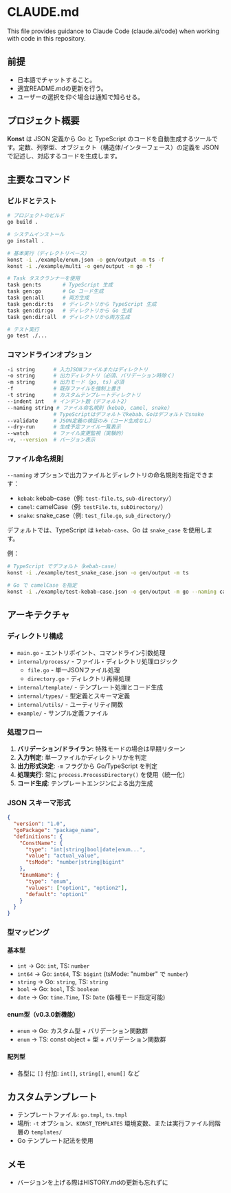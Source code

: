 # CLAUDE.md

This file provides guidance to Claude Code (claude.ai/code) when working with code in this repository.

## 前提

- 日本語でチャットすること。
- 適宜README.mdの更新を行う。
- ユーザーの選択を仰ぐ場合は通知で知らせる。

## プロジェクト概要

**Konst** は JSON 定義から Go と TypeScript のコードを自動生成するツールです。定数、列挙型、オブジェクト（構造体/インターフェース）の定義を JSON で記述し、対応するコードを生成します。

## 主要なコマンド

### ビルドとテスト

```bash
# プロジェクトのビルド
go build .

# システムインストール
go install .

# 基本実行（ディレクトリベース）
konst -i ./example/enum.json -o gen/output -m ts -f
konst -i ./example/multi -o gen/output -m go -f

# Task タスクランナーを使用
task gen:ts       # TypeScript 生成
task gen:go       # Go コード生成  
task gen:all      # 両方生成
task gen:dir:ts   # ディレクトリから TypeScript 生成
task gen:dir:go   # ディレクトリから Go 生成
task gen:dir:all  # ディレクトリから両方生成

# テスト実行
go test ./...
```

### コマンドラインオプション

```bash
-i string      # 入力JSONファイルまたはディレクトリ
-o string      # 出力ディレクトリ（必須、バリデーション時除く）
-m string      # 出力モード（go, ts）必須
-f             # 既存ファイルを強制上書き
-t string      # カスタムテンプレートディレクトリ
--indent int   # インデント数（デフォルト2）
--naming string # ファイル命名規則（kebab, camel, snake）
               # TypeScriptはデフォルトでkebab、Goはデフォルトでsnake
--validate     # JSON定義の検証のみ（コード生成なし）
--dry-run      # 生成予定ファイル一覧表示
--watch        # ファイル変更監視（実験的）
-v, --version  # バージョン表示
```

### ファイル命名規則

`--naming` オプションで出力ファイルとディレクトリの命名規則を指定できます：

- `kebab`: kebab-case（例: `test-file.ts`, `sub-directory/`）
- `camel`: camelCase（例: `testFile.ts`, `subDirectory/`）  
- `snake`: snake_case（例: `test_file.go`, `sub_directory/`）

デフォルトでは、TypeScript は `kebab-case`、Go は `snake_case` を使用します。

例：
```bash
# TypeScript でデフォルト（kebab-case）
konst -i ./example/test_snake_case.json -o gen/output -m ts

# Go で camelCase を指定
konst -i ./example/test-kebab-case.json -o gen/output -m go --naming camel
```

## アーキテクチャ

### ディレクトリ構成

- `main.go` - エントリポイント、コマンドライン引数処理
- `internal/process/` - ファイル・ディレクトリ処理ロジック
  - `file.go` - 単一JSONファイル処理
  - `directory.go` - ディレクトリ再帰処理
- `internal/template/` - テンプレート処理とコード生成
- `internal/types/` - 型定義とスキーマ定義
- `internal/utils/` - ユーティリティ関数
- `example/` - サンプル定義ファイル

### 処理フロー

1. **バリデーション/ドライラン**: 特殊モードの場合は早期リターン
2. **入力判定**: 単一ファイルかディレクトリかを判定  
3. **出力形式決定**: `-m` フラグから Go/TypeScript を判定
4. **処理実行**: 常に `process.ProcessDirectory()` を使用（統一化）
5. **コード生成**: テンプレートエンジンによる出力生成

### JSON スキーマ形式

```json
{
  "version": "1.0",
  "goPackage": "package_name", 
  "definitions": {
    "ConstName": {
      "type": "int|string|bool|date|enum...",
      "value": "actual_value",
      "tsMode": "number|string|bigint"
    },
    "EnumName": {
      "type": "enum",
      "values": ["option1", "option2"],
      "default": "option1"
    }
  }
}
```

### 型マッピング

#### 基本型
- `int` → Go: `int`, TS: `number`
- `int64` → Go: `int64`, TS: `bigint` (tsMode: "number" で `number`)
- `string` → Go: `string`, TS: `string`
- `bool` → Go: `bool`, TS: `boolean`
- `date` → Go: `time.Time`, TS: `Date` (各種モード指定可能)

#### enum型（v0.3.0新機能）
- `enum` → Go: カスタム型 + バリデーション関数群
- `enum` → TS: const object + 型 + バリデーション関数群

#### 配列型
- 各型に `[]` 付加: `int[]`, `string[]`, `enum[]` など

## カスタムテンプレート

- テンプレートファイル: `go.tmpl`, `ts.tmpl`
- 場所: `-t` オプション、`KONST_TEMPLATES` 環境変数、または実行ファイル同階層の `templates/`
- Go テンプレート記法を使用

## メモ

- バージョンを上げる際はHISTORY.mdの更新も忘れずに